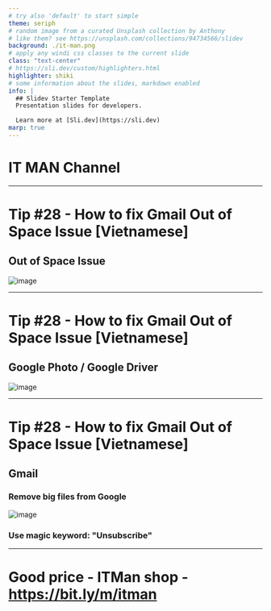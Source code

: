 ```yaml
---
# try also 'default' to start simple
theme: seriph
# random image from a curated Unsplash collection by Anthony
# like them? see https://unsplash.com/collections/94734566/slidev
background: ./it-man.png
# apply any windi css classes to the current slide
class: "text-center"
# https://sli.dev/custom/highlighters.html
highlighter: shiki
# some information about the slides, markdown enabled
info: |
  ## Slidev Starter Template
  Presentation slides for developers.

  Learn more at [Sli.dev](https://sli.dev)
marp: true
---
```


# IT MAN Channel

---

# Tip #28 - How to fix Gmail Out of Space Issue [Vietnamese]

## Out of Space Issue

![image](https://external-content.duckduckgo.com/iu/?u=https%3A%2F%2Fwww.askdavetaylor.com%2Fwp-content%2Fuploads%2F2018%2F01%2Fgmail-google-drive-out-of-space-fp.png&f=1&nofb=1&ipt=366facede2b1b81613e212dba1bdbed8032054567034525c263bf30b2114d8c6&ipo=images)

---

# Tip #28 - How to fix Gmail Out of Space Issue [Vietnamese]

## Google Photo / Google Driver

![image](https://external-content.duckduckgo.com/iu/?u=https%3A%2F%2Fmacwaretools.com%2Fblog%2Fwp-content%2Fuploads%2F2020%2F10%2Fgmail-storage-space.png&f=1&nofb=1&ipt=851a07a457d2a8b495433b985474790931601e57cfcd1df93e4b3caf7057bbb6&ipo=images)

---

# Tip #28 - How to fix Gmail Out of Space Issue [Vietnamese]

## Gmail

### Remove big files from Google

![image](https://external-content.duckduckgo.com/iu/?u=https%3A%2F%2Fwww.ghacks.net%2Fwp-content%2Fuploads%2F2014%2F07%2Flarge-emails-gmail.jpg&f=1&nofb=1&ipt=7e5441e1a9c9f0442c2849a290933a58a8404d2e8015acdbd1ff70d311d0ef9e&ipo=images)

### Use magic keyword: "Unsubscribe"

---

# Good price - ITMan shop - https://bit.ly/m/itman
